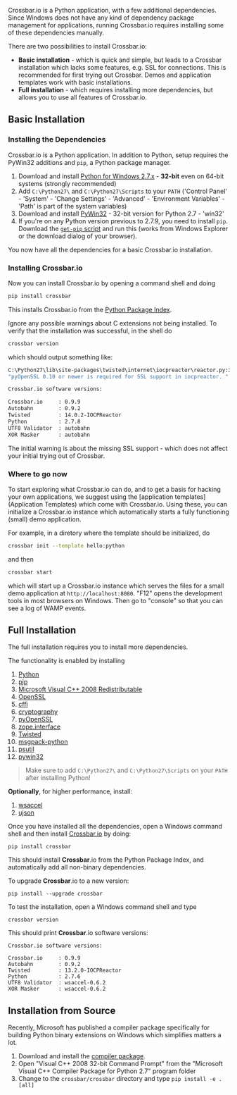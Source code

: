 Crossbar.io is a Python application, with a few additional dependencies. Since Windows does not have any kind of dependency package management for applications, running Crossbar.io requires installing some of these dependencies manually.

There are two possibilities to install Crossbar.io:

* **Basic installation** - which is quick and simple, but leads to a Crossbar installation which lacks some features, e.g. SSL for connections. This is recommended for first trying out Crossbar. Demos and application templates work with basic installations.
* **Full installation** - which requires installing more dependencies, but allows you to use all features of Crossbar.io.

## Basic Installation

### Installing the Dependencies

Crossbar.io is a Python application. In addition to Python, setup requires the PyWin32 additions and `pip`, a Python package manager.

1. Download and install [Python for Windows 2.7.x](https://www.python.org/downloads/windows/) - **32-bit** even on 64-bit systems (strongly recommended)
2. Add `C:\Python27\` and `C:\Python27\Scripts` to your `PATH` ('Control Panel' - 'System' - 'Change Settings' - 'Advanced' - 'Environment Variables' - 'Path' is part of the system variables)
3. Download and install [PyWin32](http://sourceforge.net/projects/pywin32/files/pywin32/) - 32-bit version for Python 2.7 - 'win32'
4. If you're on any Python version previous to 2.7.9, you need to install `pip`. Download the [`get-pip` script](https://bootstrap.pypa.io/get-pip.py) and run this (works from Windows Explorer or the download dialog of your browser).

You now have all the dependencies for a basic Crossbar.io installation. 

### Installing Crossbar.io

Now you can install Crossbar.io by opening a command shell and doing

```sh
pip install crossbar
```

This installs Crossbar.io from the [Python Package Index](https://pypi.python.org/pypi).

Ignore any possible warnings about C extensions not being installed. To verify that the installation was successful, in the shell do

```sh
crossbar version
```

which should output something like:

```sh
C:\Python27\lib\site-packages\twisted\internet\iocpreactor\reactor.py:30: UserWarning: pyOpenSSL 0.10 or newer is required for SSL support in iocpreactor. It is missing, so the reactor will not support SSL APIs. 
"pyOpenSSL 0.10 or newer is required for SSL support in iocpreactor. "

Crossbar.io software versions:

Crossbar.io     : 0.9.9
Autobahn        : 0.9.2
Twisted         : 14.0.2-IOCPReactor
Python          : 2.7.8
UTF8 Validator  : autobahn
XOR Masker      : autobahn
```

The initial warning is about the missing SSL support - which does not affect your initial trying out of Crossbar.

### Where to go now

To start exploring what Crossbar.io can do, and to get a basis for hacking your own applications, we suggest using the [application templates](Application Templates) which come with Crossbar.io. Using these, you can initialize a Crossbar.io instance which automatically starts a fully functioning (small) demo application. 

For example, in a diretory where the template should be initialized, do

```sh
crossbar init --template hello:python
```

and then

```sh
crossbar start
```

which will start up a Crossbar.io instance which serves the files for a small demo application at `http://localhost:8080`. "F12" opens the development tools in most browsers on Windows. Then go to "console" so that you can see a log of WAMP events.


## Full Installation

The full installation requires you to install more dependencies. 

The functionality is enabled by installing

1. [Python](http://www.python.org/)
2. [pip](https://bootstrap.pypa.io/get-pip.py)
3. [Microsoft Visual C++ 2008 Redistributable](http://www.microsoft.com/en-us/download/details.aspx?id=29)
4. [OpenSSL](http://www.openssl.org/related/binaries.html)
5. [cffi](https://pypi.python.org/pypi/cffi)
6. [cryptography](https://pypi.python.org/pypi/cryptography)
7. [pyOpenSSL](https://pypi.python.org/pypi/pyOpenSSL)
8. [zope.interface](https://pypi.python.org/pypi/zope.interface/)
9. [Twisted](http://www.twistedmatrix.com/)
10. [msgpack-python](https://pypi.python.org/pypi/msgpack-python)
11. [psutil](https://pypi.python.org/pypi/psutil)
12. [pywin32](http://sourceforge.net/projects/pywin32/)

> Make sure to add `C:\Python27\` and `C:\Python27\Scripts` on your `PATH` after installing Python!

**Optionally**, for higher performance, install:

1. [wsaccel](https://pypi.python.org/pypi/wsaccel/)
32. [ujson](https://pypi.python.org/pypi/ujson)

Once you have installed all the dependencies, open a Windows command shell and then install [Crossbar.io](https://pypi.python.org/pypi/crossbar/) by doing:

    pip install crossbar

This should install **Crossbar**.io from the Python Package Index, and automatically add all non-binary dependencies.

To upgrade **Crossbar**.io to a new version:

    pip install --upgrade crossbar

To test the installation, open a Windows command shell and type

    crossbar version

This should print **Crossbar**.io software versions:

```
Crossbar.io software versions:

Crossbar.io     : 0.9.9
Autobahn        : 0.9.2
Twisted         : 13.2.0-IOCPReactor
Python          : 2.7.6
UTF8 Validator  : wsaccel-0.6.2
XOR Masker      : wsaccel-0.6.2
```

## Installation from Source

Recently, Microsoft has published a compiler package specifically for building Python binary extensions on Windows which simplifies matters a lot.

1. Download and install the [compiler package](http://www.microsoft.com/en-us/download/details.aspx?id=44266).
2. Open "Visual C++ 2008 32-bit Command Prompt" from the "Microsoft Visual C++ Compiler Package for Python 2.7" program folder
3. Change to the `crossbar/crossbar` directory and type `pip install -e .[all]`

